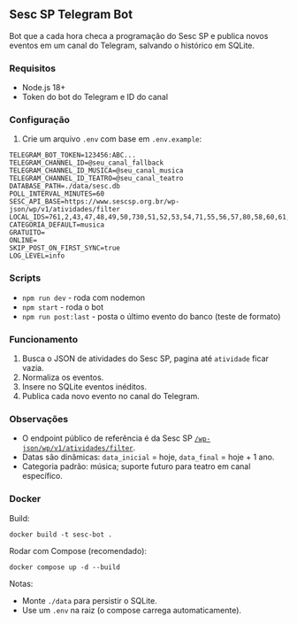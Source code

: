## Sesc SP Telegram Bot

Bot que a cada hora checa a programação do Sesc SP e publica novos eventos em um canal do Telegram, salvando o histórico em SQLite.

### Requisitos

- Node.js 18+
- Token do bot do Telegram e ID do canal

### Configuração

1. Crie um arquivo `.env` com base em `.env.example`:

```
TELEGRAM_BOT_TOKEN=123456:ABC...
TELEGRAM_CHANNEL_ID=@seu_canal_fallback
TELEGRAM_CHANNEL_ID_MUSICA=@seu_canal_musica
TELEGRAM_CHANNEL_ID_TEATRO=@seu_canal_teatro
DATABASE_PATH=./data/sesc.db
POLL_INTERVAL_MINUTES=60
SESC_API_BASE=https://www.sescsp.org.br/wp-json/wp/v1/atividades/filter
LOCAL_IDS=761,2,43,47,48,49,50,730,51,52,53,54,71,55,56,57,80,58,60,61,62,63,64,65,66
CATEGORIA_DEFAULT=musica
GRATUITO=
ONLINE=
SKIP_POST_ON_FIRST_SYNC=true
LOG_LEVEL=info
```

### Scripts

- `npm run dev` - roda com nodemon
- `npm start` - roda o bot
- `npm run post:last` - posta o último evento do banco (teste de formato)

### Funcionamento

1. Busca o JSON de atividades do Sesc SP, pagina até `atividade` ficar vazia.
2. Normaliza os eventos.
3. Insere no SQLite eventos inéditos.
4. Publica cada novo evento no canal do Telegram.

### Observações

- O endpoint público de referência é da Sesc SP [`/wp-json/wp/v1/atividades/filter`](https://www.sescsp.org.br/wp-json/wp/v1/atividades/filter?local=&categoria=&gratuito=&online=&data_inicial=&data_final=&tipo=atividade&dinamico=true&ppp=1000&page=1).
- Datas são dinâmicas: `data_inicial` = hoje, `data_final` = hoje + 1 ano.
- Categoria padrão: música; suporte futuro para teatro em canal específico.

### Docker

Build:

```
docker build -t sesc-bot .
```

Rodar com Compose (recomendado):

```
docker compose up -d --build
```

Notas:

- Monte `./data` para persistir o SQLite.
- Use um `.env` na raiz (o compose carrega automaticamente).
